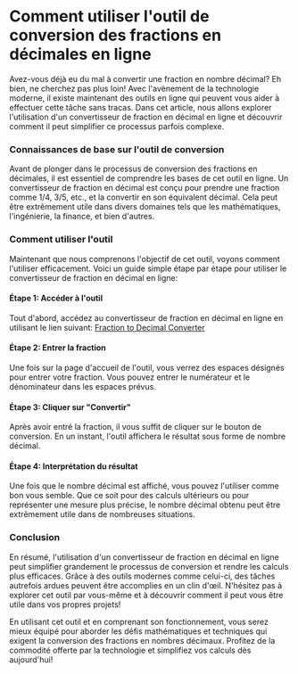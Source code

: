Comment utiliser l'outil de conversion des fractions en décimales en ligne
==========================================================================

Avez-vous déjà eu du mal à convertir une fraction en nombre décimal? Eh bien, ne cherchez pas plus loin! Avec l'avènement de la technologie moderne, il existe maintenant des outils en ligne qui peuvent vous aider à effectuer cette tâche sans tracas. Dans cet article, nous allons explorer l'utilisation d'un convertisseur de fraction en décimal en ligne et découvrir comment il peut simplifier ce processus parfois complexe.

### Connaissances de base sur l'outil de conversion

Avant de plonger dans le processus de conversion des fractions en décimales, il est essentiel de comprendre les bases de cet outil en ligne. Un convertisseur de fraction en décimal est conçu pour prendre une fraction comme 1/4, 3/5, etc., et la convertir en son équivalent décimal. Cela peut être extrêmement utile dans divers domaines tels que les mathématiques, l'ingénierie, la finance, et bien d'autres.

### Comment utiliser l'outil

Maintenant que nous comprenons l'objectif de cet outil, voyons comment l'utiliser efficacement. Voici un guide simple étape par étape pour utiliser le convertisseur de fraction en décimal en ligne:

#### Étape 1: Accéder à l'outil

Tout d'abord, accédez au convertisseur de fraction en décimal en ligne en utilisant le lien suivant: [Fraction to Decimal Converter](https://www.onlinecalculatorsfree.com/fr/convert/fraction-to-decimal.html)

#### Étape 2: Entrer la fraction

Une fois sur la page d'accueil de l'outil, vous verrez des espaces désignés pour entrer votre fraction. Vous pouvez entrer le numérateur et le dénominateur dans les espaces prévus.

#### Étape 3: Cliquer sur "Convertir"

Après avoir entré la fraction, il vous suffit de cliquer sur le bouton de conversion. En un instant, l'outil affichera le résultat sous forme de nombre décimal.

#### Étape 4: Interprétation du résultat

Une fois que le nombre décimal est affiché, vous pouvez l'utiliser comme bon vous semble. Que ce soit pour des calculs ultérieurs ou pour représenter une mesure plus précise, le nombre décimal obtenu peut être extrêmement utile dans de nombreuses situations.

### Conclusion

En résumé, l'utilisation d'un convertisseur de fraction en décimal en ligne peut simplifier grandement le processus de conversion et rendre les calculs plus efficaces. Grâce à des outils modernes comme celui-ci, des tâches autrefois ardues peuvent être accomplies en un clin d'œil. N'hésitez pas à explorer cet outil par vous-même et à découvrir comment il peut vous être utile dans vos propres projets!

En utilisant cet outil et en comprenant son fonctionnement, vous serez mieux équipé pour aborder les défis mathématiques et techniques qui exigent la conversion des fractions en nombres décimaux. Profitez de la commodité offerte par la technologie et simplifiez vos calculs dès aujourd'hui!